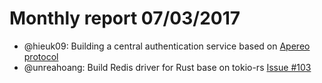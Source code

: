 # Monthly report 07/03/2017

- @hieuk09: Building a central authentication service based on [Apereo protocol](https://apereo.github.io/cas/4.2.x/installation/Service-Management.html)
- @unreahoang: Build Redis driver for Rust base on tokio-rs [Issue #103](https://github.com/mitsuhiko/redis-rs/issues/103)
